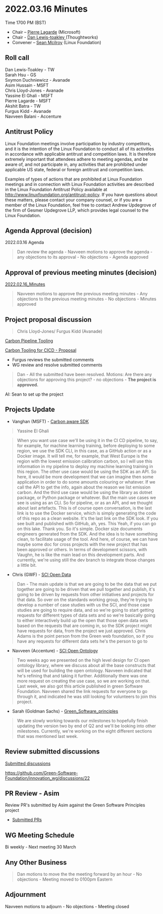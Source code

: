 # 2022.03.16 Minutes

Time 1700 PM (BST)

- Chair – [Pierre Lagarde](https://www.linkedin.com/in/pierlag/) (Microsoft) 
- Chair - [Dan Lewis-toakley ](https://www.linkedin.com/in/danlewistoakley/) (Thoughtworks)
- Convener – [Sean Mcilroy](https://www.linkedin.com/in/sean-mcilroy-bb3b5548/) (Linux Foundation)
  
## Roll call 

Dan Lewis-Toakley - TW <br>
Sarah Hsu - GS<br>
Sxymon Duchniewicz - Avanade<br>
Asim Hussain - MSFT<br>
Chris Lloyd-Jones - Avanade<br>
Yassine El Ghali - MSFT<br>
Pierre Lagarde - MSFT<br>
Akshit Batra - TW<br>
Furgus Kidd - Avanade<br>
Navveen Balani - Accenture<br>
  
## Antitrust Policy
Linux Foundation meetings involve participation by industry competitors, and it is the intention of the Linux Foundation to conduct 
all of its activities in accordance with applicable antitrust and competition laws. 
It is therefore extremely important that attendees adhere to meeting agendas, and be aware of, and not participate in, any activities 
that are prohibited under applicable US state, federal or foreign antitrust and competition laws.

Examples of types of actions that are prohibited at Linux Foundation meetings and in connection with Linux Foundation activities are 
described in the Linux Foundation Antitrust Policy available at http://www.linuxfoundation.org/antitrust-policy. 
If you have questions about these matters, please contact your company counsel, or if you are a member of the Linux Foundation, 
feel free to contact Andrew Updegrove of the firm of Gesmer Updegrove LLP, which provides legal counsel to the Linux Foundation.
  
## Agenda Approval (decision) 
2022.03.16 Agenda

> Dan review the agenda - Navveen motions to approve the agenda - any objections to its approval - No objections - Agenda approved
  
## Approval of previous meeting minutes (decision)
[2022.02.16_Minutes](https://github.com/Green-Software-Foundation/innovation_wg/blob/main/Agenda_Minutes/2022.03.02_Minutes.md)

> Navveen motions to approve the previous meeting minutes - Any objections to the previous meeting minutes - No objections - Minutes approved

## Project proposal discussion

> Chris Lloyd-Jones/ Furgus Kidd (Avanade)

[Carbon Pipeline Tooling](https://docs.google.com/document/d/1oacfO1dxcBNRhPJegk0aHPOgF3KNvuDy/edit?usp=sharing&ouid=109189016904402965838&rtpof=true&sd=true)

[Carbon Tooling for CICD - Proposal](https://mail.google.com/mail/u/0/?tab=rm#search/Carbon+Tooling+for+CICD/FMfcgzGmvLNNWfbZvrQMbfpPfXVWQWpr)

- Furgus reviews the submitted comments
- WG review and resolve submitted comments

> Dan - All the submitted have been resolved. 
> Motions: Are there any objections for approving this project? - no objections - **The project is approved.**

AI: Sean to set up the project

## Projects Update

- Vanghan (MSFT) - [Carbon aware SDK](https://github.com/Green-Software-Foundation/carbon-aware-sdk)

> Yassine El Ghali

> When you want use case we'll be using it in the CI CD pipeline, to say, for example, for machine learning training, before deploying to some region, we use the SDK CLI, in this case, as a GitHub action or as a Docker image. It will tell me, for example, that West Europe is the region with the lowest emission calibration carbon, so I will use this information in my pipeline to deploy my machine learning training in this region. The other use case would be using the SDK as an API. So here, it would be more development that we can imagine then some application in order to do some amounts colouring or whatever. If we call the API to get the info, again about the reason we list emission carbon. And the third use case would be using the library as dotnet package, or Python package or whatever. But the main use cases we see is using as an CLI. So for pipeline, or as an API, and we thought about last artefacts. This is of course open conversation, is the last link is to use the Docker service, which is simply generating the code of this repo as a clean website. It's the last link on the SDK look. If you see built and published with GitHub, ah, yes. This Yeah, if you can go on this lake. Thank you. So it's simple. Docker size documents engineers generated from the SDK. And the idea is to have something clean, to facilitate usage of the tool. And here, of course, we can have maybe some doc for cross projects with the new project that has been approved or others. In terms of development scissors, with Vaughn, he is like the main lead on this development parts. And currently, we're using still the dev branch to integrate those changes a little bit.

- Chris (GWF) - [SCI Open Data](https://github.com/Green-Software-Foundation/sci-data)

> Dan - The main update is that we are going to be the data that we put together are going to be driven that we pull together and publish, it's going to be driven by requests from other initiatives and projects for that data. So over on the standards working group, they're trying to develop a number of case studies with us the SCI, and those case studies are going to require data, and so we're going to start getting requests for different types of data sets and so we're basically going to either interactively build up the open that those open data sets based on the requests that are coming in, so the SDK project might have requests for data, from the project we just approved. Chris Adams is the point person from the Green web foundation, so if you have any requests for different data sets he's the person to go to

- Navveen (Accenture) - [SCI Open Ontology](https://docs.google.com/document/d/1wPIMHOGxvaDH743CT0upf2AVR9pXwl6v/edit?usp=sharing&ouid=109368751668006670411&rtpof=true&sd=true)

> Two weeks ago we presented on the high level design for CI open ontology library, where we discuss about all the base constructs that will be used for building the open ontology. Navveen indicated that he's refining that and taking it further. Additionally there was one more request on creating the use case,  so we are working on that. Last week, we also got this article published in green Software Foundation. Navveen shared the link requests for everyone to go through it, and indicated he was still looking for volunteers to join this project.

- Sarah (Goldman Sachs) - [Green_Software_principles](https://github.com/Green-Software-Foundation/Green_Software_principles)

> We are slowly working towards our milestones to hopefully finish updating the version two by end of Q2 and we'll be looking into other milestones. Currently, we're working on the eight different sections that was mentioned last week.

## Review submitted discussions

[Submitted discussions](https://github.com/Green-Software-Foundation/innovation_wg/discussions)

https://github.com/Green-Software-Foundation/innovation_wg/discussions/22

## PR Review - Asim

Review PR's submitted by Asim against the Green Software Principles project

 - [Submitted PRs](https://github.com/Green-Software-Foundation/green-software-principles/pulls)

## WG Meeting Schedule

Bi weekly - Next meeting 30 March

## Any Other Business

> Dan motions to move the the meeting forward by an hour - No objections - Meeting moved to 0100pm Eastern

## Adjournment

Navveen motions to adjourn - No objections - Meeting closed
